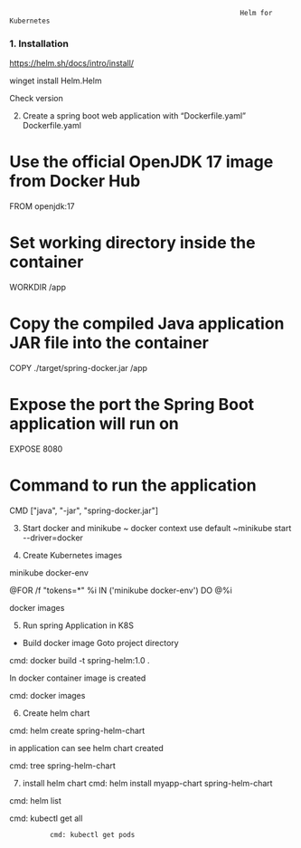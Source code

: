                                                              Helm for Kubernetes
### 1.	Installation

https://helm.sh/docs/intro/install/

winget install Helm.Helm
 

Check version
 

2.	Create a spring boot web application with “Dockerfile.yaml”
Dockerfile.yaml
# Use the official OpenJDK 17 image from Docker Hub
FROM openjdk:17
# Set working directory inside the container
WORKDIR /app
# Copy the compiled Java application JAR file into the container
COPY ./target/spring-docker.jar /app
# Expose the port the Spring Boot application will run on
EXPOSE 8080
# Command to run the application
CMD ["java", "-jar", "spring-docker.jar"]






3.	Start docker and minikube
~ docker context use default
~minikube start --driver=docker


 



4.	Create Kubernetes images

minikube docker-env
 


@FOR /f "tokens=*" %i IN ('minikube docker-env') DO @%i
 







docker images
 



5.	Run spring Application in K8S
-	Build docker image
Goto project directory

cmd: docker build -t spring-helm:1.0 .
 








In docker container image is created
 

cmd: docker images
 





6.	Create helm chart

cmd: helm create spring-helm-chart

 




in application can see helm chart created
 

cmd: tree spring-helm-chart
 


7.	install helm chart
cmd: helm install myapp-chart spring-helm-chart
 


cmd: helm list
 

cmd: kubectl get all
 



              cmd: kubectl get pods
 


